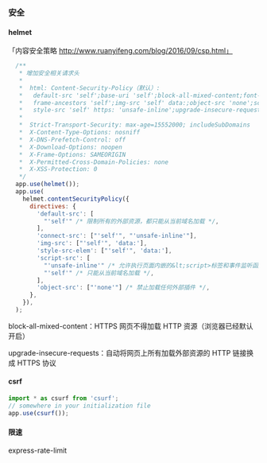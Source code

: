 ### 安全
#### helmet
「内容安全策略 http://www.ruanyifeng.com/blog/2016/09/csp.html」
```js
  /**
   * 增加安全相关请求头
   *
   *  html: Content-Security-Policy（默认）: 
   *   default-src 'self';base-uri 'self';block-all-mixed-content;font-src 'self' https: data:;
   *   frame-ancestors 'self';img-src 'self' data:;object-src 'none';script-src 'self';script-src-attr 'none';
   *   style-src 'self' https: 'unsafe-inline';upgrade-insecure-requests
   *
   *  Strict-Transport-Security: max-age=15552000; includeSubDomains
   *  X-Content-Type-Options: nosniff
   *  X-DNS-Prefetch-Control: off
   *  X-Download-Options: noopen
   *  X-Frame-Options: SAMEORIGIN
   *  X-Permitted-Cross-Domain-Policies: none
   *  X-XSS-Protection: 0
   */
  app.use(helmet());
  app.use(
    helmet.contentSecurityPolicy({
      directives: {
        'default-src': [
          "'self'" /* 限制所有的外部资源，都只能从当前域名加载 */,
        ],
        'connect-src': ["'self'", "'unsafe-inline'"],
        'img-src': ["'self'", 'data:'],
        'style-src-elem': ["'self'", 'data:'],
        'script-src': [
          "'unsafe-inline'" /* 允许执行页面内嵌的&lt;script>标签和事件监听函数 */,
          "'self'" /* 只能从当前域名加载 */,
        ],
        'object-src': ["'none'"] /* 禁止加载任何外部插件 */,
      },
    }),
  );

```

block-all-mixed-content：HTTPS 网页不得加载 HTTP 资源（浏览器已经默认开启）

upgrade-insecure-requests：自动将网页上所有加载外部资源的 HTTP 链接换成 HTTPS 协议

#### csrf
```js
import * as csurf from 'csurf';
// somewhere in your initialization file
app.use(csurf());
```

#### 限速
express-rate-limit